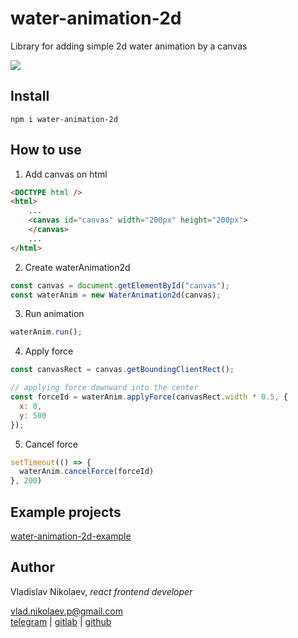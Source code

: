 # water-animation-2d

Library for adding simple 2d water animation by a canvas

<img src="https://drive.google.com/uc?export=view&id=1OymyLfbJfDvWJoJjXwOTxC6Wy31ITlS_">

## Install

```console
npm i water-animation-2d
```

## How to use

1. Add canvas on html

```html
<DOCTYPE html />
<html>
    ...
    <canvas id="canvas" width="200px" height="200px">
    </canvas>
    ...
</html>
```

2. Create waterAnimation2d

```js
const canvas = document.getElementById("canvas");
const waterAnim = new WaterAnimation2d(canvas);
```

3. Run animation

```js
waterAnim.run();
```

4. Apply force

```js
const canvasRect = canvas.getBoundingClientRect();

// applying force downward into the center
const forceId = waterAnim.applyForce(canvasRect.width * 0.5, {
  x: 0,
  y: 500
});
```

5. Cancel force

```js
setTimeout(() => {
  waterAnim.cancelForce(forceId)
}, 200)
```

## Example projects

<a href="https://github.com/vladisnotlove/water-animation-2d-example">
water-animation-2d-example
</a>

## Author

Vladislav Nikolaev, *react frontend developer*

vlad.nikolaev.p@gmail.com<br/>
<a href="https://t.me/vladisnotlove">telegram</a> |
<a href="https://gitlab.com/vladisnotlove">gitlab</a> |
<a href="https://github.com/vladisnotlove">github</a>
